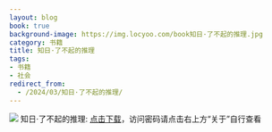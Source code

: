 ```yaml
---
layout: blog
book: true
background-image: https://img.locyoo.com/book知日·了不起的推理.jpg
category: 书籍
title: 知日·了不起的推理
tags:
- 书籍
- 社会
redirect_from:
  - /2024/03/知日·了不起的推理/
---
```

![](https://img.locyoo.com/book知日·了不起的推理.jpg)
知日·了不起的推理: <a name = "ref1" href="https://url18.ctfile.com/f/50983618-1063935830-d571a2?p=3619">点击下载</a>，访问密码请点击右上方“关于”自行查看